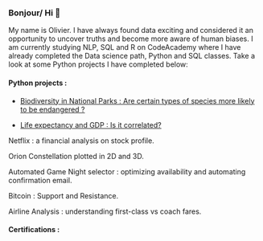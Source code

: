 ### Bonjour/ Hi 👋

My name is Olivier. I have always found data exciting and considered it an opportunity to uncover truths and become more aware of human biases. I am currently studying NLP, SQL and R on CodeAcademy where I have already completed the Data science path, Python and SQL classes. Take a look at some Python projects I have completed below:

#### Python projects :

- [Biodiversity in National Parks : Are certain types of species more likely to be endangered ?](https://github.com/uninspiredusername/biodiversity/tree/main)

- [Life expectancy and GDP : Is it correlated?](https://github.com/uninspiredusername/life-gdp/tree/main)

Netflix : a financial analysis on stock profile.

Orion Constellation plotted in 2D and 3D.

Automated Game Night selector : optimizing availability and automating confirmation email.

Bitcoin : Support and Resistance.

Airline Analysis : understanding first-class vs coach fares.

#### Certifications :

